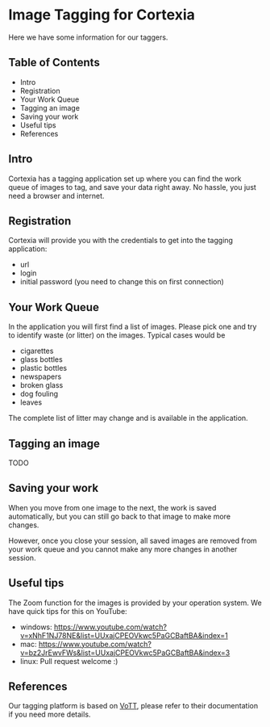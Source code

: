 # Image Tagging for Cortexia

Here we have some information for our taggers.

## Table of Contents

- Intro
- Registration
- Your Work Queue
- Tagging an image
- Saving your work
- Useful tips
- References

## Intro

Cortexia has a tagging application set up where you can find the work queue 
of images to tag, and save your data right away. No hassle, you just need 
a browser and internet.

## Registration

Cortexia will provide you with the credentials to get into the tagging application: 

- url
- login
- initial password (you need to change this on first connection)

## Your Work Queue

In the application you will first find a list of images. 
Please pick one and try to identify waste (or litter) on the images. 
Typical cases would be 

- cigarettes 
- glass bottles 
- plastic bottles
- newspapers
- broken glass
- dog fouling
- leaves

The complete list of litter may change and is available in the application.

## Tagging an image

TODO

## Saving your work

When you move from one image to the next, the work is saved automatically, but you can still go back to that image to make more changes. 

However, once you close your session, all saved images are removed from your work queue and you cannot make any more changes in another session.

## Useful tips

The Zoom function for the images is provided by your operation system. We have quick tips for this on YouTube: 

- windows: https://www.youtube.com/watch?v=xNhF1NJ78NE&list=UUxajCPEOVkwc5PaGCBaftBA&index=1
- mac: https://www.youtube.com/watch?v=bz2JrEwvFWs&list=UUxajCPEOVkwc5PaGCBaftBA&index=3
- linux: Pull request welcome :) 

## References

Our tagging platform is based on [VoTT](https://github.com/microsoft/VoTT), please refer to their documentation if you need more details.

